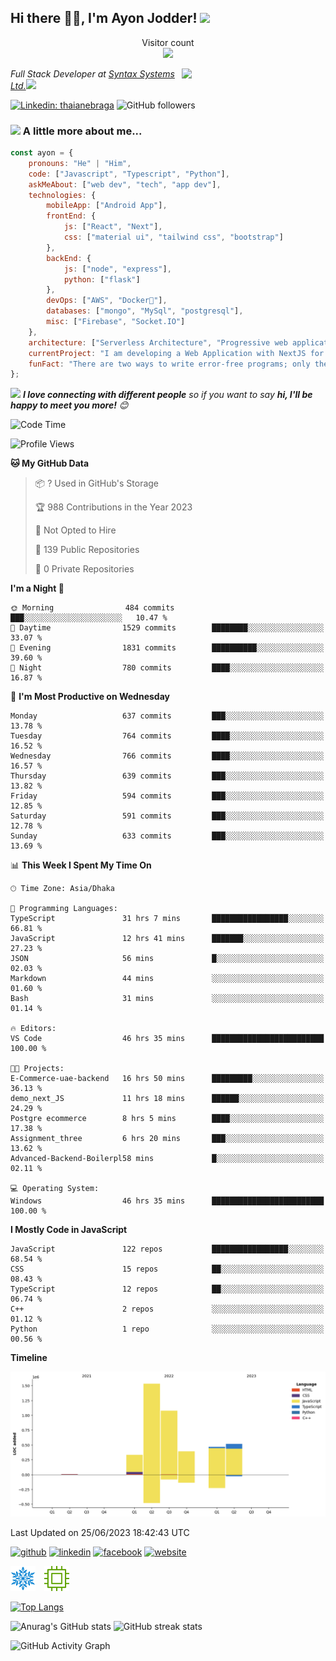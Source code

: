 
<h2>Hi there 👋🏻, I'm Ayon Jodder! <img src="https://media.giphy.com/media/12oufCB0MyZ1Go/giphy.gif" width="50"></h2>

<p align="center"> 
  Visitor count<br>
  <img src="https://profile-counter.glitch.me/AyonJD/count.svg" />
</p>

<img align='right' src="https://media.giphy.com/media/M9gbBd9nbDrOTu1Mqx/giphy.gif" width="230">
<p><em>Full Stack Developer at <a href="#">Syntax Systems Ltd.</a><img src="https://media.giphy.com/media/WUlplcMpOCEmTGBtBW/giphy.gif" width="30"> 
</em></p>

<!-- ![A MERN Stack Developer](https://raw.githubusercontent.com/AyonJD/AyonJD/main/cover.jpg) -->

[![Linkedin: thaianebraga](https://img.shields.io/badge/-ayon-blue?style=flat-square&logo=Linkedin&logoColor=white&link=https://www.linkedin.com/in/ayon-jodder/)](https://www.linkedin.com/in/ayon-jodder/)
![GitHub followers](https://img.shields.io/github/followers/AyonJD?label=Follow&style=social)

### <img src="https://media.giphy.com/media/VgCDAzcKvsR6OM0uWg/giphy.gif" width="50"> A little more about me... 

```javascript
const ayon = {
    pronouns: "He" | "Him",
    code: ["Javascript", "Typescript", "Python"],
    askMeAbout: ["web dev", "tech", "app dev"],
    technologies: {
        mobileApp: ["Android App"],
        frontEnd: {
            js: ["React", "Next"],
            css: ["material ui", "tailwind css", "bootstrap"]
        },
        backEnd: {
            js: ["node", "express"],
            python: ["flask"]
        },
        devOps: ["AWS", "Docker🐳"],
        databases: ["mongo", "MySql", "postgresql"],
        misc: ["Firebase", "Socket.IO"]
    },
    architecture: ["Serverless Architecture", "Progressive web applications", "Single page applications"],
    currentProject: "I am developing a Web Application with NextJS for Syntax Systems Ltd."
    funFact: "There are two ways to write error-free programs; only the third one works"
};
```
<img src="https://media.giphy.com/media/LnQjpWaON8nhr21vNW/giphy.gif" width="60"> <em><b>I love connecting with different people</b> so if you want to say <b>hi, I'll be happy to meet you more!</b> 😊</em>

<!--START_SECTION:waka-->
![Code Time](http://img.shields.io/badge/Code%20Time-254%20hrs%2047%20mins-blue)

![Profile Views](http://img.shields.io/badge/Profile%20Views-21-blue)

**🐱 My GitHub Data** 

> 📦 ? Used in GitHub's Storage 
 > 
> 🏆 988 Contributions in the Year 2023
 > 
> 🚫 Not Opted to Hire
 > 
> 📜 139 Public Repositories 
 > 
> 🔑 0 Private Repositories 
 > 
**I'm a Night 🦉** 

```text
🌞 Morning                484 commits         ███░░░░░░░░░░░░░░░░░░░░░░   10.47 % 
🌆 Daytime                1529 commits        ████████░░░░░░░░░░░░░░░░░   33.07 % 
🌃 Evening                1831 commits        ██████████░░░░░░░░░░░░░░░   39.60 % 
🌙 Night                  780 commits         ████░░░░░░░░░░░░░░░░░░░░░   16.87 % 
```
📅 **I'm Most Productive on Wednesday** 

```text
Monday                   637 commits         ███░░░░░░░░░░░░░░░░░░░░░░   13.78 % 
Tuesday                  764 commits         ████░░░░░░░░░░░░░░░░░░░░░   16.52 % 
Wednesday                766 commits         ████░░░░░░░░░░░░░░░░░░░░░   16.57 % 
Thursday                 639 commits         ███░░░░░░░░░░░░░░░░░░░░░░   13.82 % 
Friday                   594 commits         ███░░░░░░░░░░░░░░░░░░░░░░   12.85 % 
Saturday                 591 commits         ███░░░░░░░░░░░░░░░░░░░░░░   12.78 % 
Sunday                   633 commits         ███░░░░░░░░░░░░░░░░░░░░░░   13.69 % 
```


📊 **This Week I Spent My Time On** 

```text
🕑︎ Time Zone: Asia/Dhaka

💬 Programming Languages: 
TypeScript               31 hrs 7 mins       █████████████████░░░░░░░░   66.81 % 
JavaScript               12 hrs 41 mins      ███████░░░░░░░░░░░░░░░░░░   27.23 % 
JSON                     56 mins             █░░░░░░░░░░░░░░░░░░░░░░░░   02.03 % 
Markdown                 44 mins             ░░░░░░░░░░░░░░░░░░░░░░░░░   01.60 % 
Bash                     31 mins             ░░░░░░░░░░░░░░░░░░░░░░░░░   01.14 % 

🔥 Editors: 
VS Code                  46 hrs 35 mins      █████████████████████████   100.00 % 

🐱‍💻 Projects: 
E-Commerce-uae-backend   16 hrs 50 mins      █████████░░░░░░░░░░░░░░░░   36.13 % 
demo_next_JS             11 hrs 18 mins      ██████░░░░░░░░░░░░░░░░░░░   24.29 % 
Postgre ecommerce        8 hrs 5 mins        ████░░░░░░░░░░░░░░░░░░░░░   17.38 % 
Assignment_three         6 hrs 20 mins       ███░░░░░░░░░░░░░░░░░░░░░░   13.62 % 
Advanced-Backend-Boilerpl58 mins             █░░░░░░░░░░░░░░░░░░░░░░░░   02.11 % 

💻 Operating System: 
Windows                  46 hrs 35 mins      █████████████████████████   100.00 % 
```

**I Mostly Code in JavaScript** 

```text
JavaScript               122 repos           █████████████████░░░░░░░░   68.54 % 
CSS                      15 repos            ██░░░░░░░░░░░░░░░░░░░░░░░   08.43 % 
TypeScript               12 repos            ██░░░░░░░░░░░░░░░░░░░░░░░   06.74 % 
C++                      2 repos             ░░░░░░░░░░░░░░░░░░░░░░░░░   01.12 % 
Python                   1 repo              ░░░░░░░░░░░░░░░░░░░░░░░░░   00.56 % 
```



**Timeline**

![Lines of Code chart](https://raw.githubusercontent.com/AyonJD/AyonJD/master/assets/bar_graph.png)


 Last Updated on 25/06/2023 18:42:43 UTC
<!--END_SECTION:waka-->


[<img src='https://cdn.jsdelivr.net/npm/simple-icons@3.0.1/icons/github.svg' alt='github' height='40'>](https://github.com/AyonJD)  [<img src='https://cdn.jsdelivr.net/npm/simple-icons@3.0.1/icons/linkedin.svg' alt='linkedin' height='40'>](https://www.linkedin.com/in/ayon-jodder/)  [<img src='https://cdn.jsdelivr.net/npm/simple-icons@3.0.1/icons/facebook.svg' alt='facebook' height='40'>](https://www.facebook.com/ayon.jodder.75)  [<img src='https://cdn.jsdelivr.net/npm/simple-icons@3.0.1/icons/icloud.svg' alt='website' height='40'>](https://ayon-jodder-portfolio.web.app/)  

<a href='https://archiveprogram.github.com/'><img src='https://raw.githubusercontent.com/acervenky/animated-github-badges/master/assets/acbadge.gif' width='40' height='40'></a> <a href='https://docs.github.com/en/developers'><img src='https://raw.githubusercontent.com/acervenky/animated-github-badges/master/assets/devbadge.gif' width='40' height='40'></a> 

[![Top Langs](https://github-readme-stats.vercel.app/api/top-langs/?username=AyonJD&theme=cobalt)](https://github.com/anuraghazra/github-readme-stats)

![Anurag's GitHub stats](https://github-readme-stats.vercel.app/api?username=AyonJD&show_icons=true&theme=cobalt) ![GitHub streak stats](https://github-readme-streak-stats.herokuapp.com/?user=AyonJD&theme=cobalt)  

![GitHub Activity Graph](https://activity-graph.herokuapp.com/graph?username=AyonJD&theme=cobalt)  



